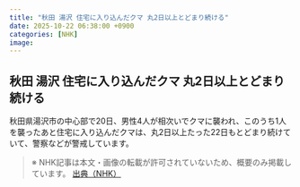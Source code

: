 ```yaml
---
title: "秋田 湯沢 住宅に入り込んだクマ 丸2日以上とどまり続ける"
date: 2025-10-22 06:38:00 +0900
categories: [NHK]
image: 
---
```

## 秋田 湯沢 住宅に入り込んだクマ 丸2日以上とどまり続ける

秋田県湯沢市の中心部で20日、男性4人が相次いでクマに襲われ、このうち1人を襲ったあと住宅に入り込んだクマは、丸2日以上たった22日もとどまり続けていて、警察などが警戒しています。

> ※ NHK記事は本文・画像の転載が許可されていないため、概要のみ掲載しています。
[出典（NHK）](http://www3.nhk.or.jp/news/html/20251022/k10014955841000.html)
